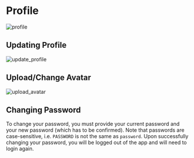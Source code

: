 # Profile

![profile](https://user-images.githubusercontent.com/29625844/83497854-acb57900-a4ed-11ea-8c76-91362bfe8a23.png)

## Updating Profile

![update_profile](https://user-images.githubusercontent.com/29625844/83497925-c8b91a80-a4ed-11ea-8f52-b7367f479955.png)

## Upload/Change Avatar

![upload_avatar](https://user-images.githubusercontent.com/29625844/83498001-e2f2f880-a4ed-11ea-983a-0cba5c8ca5e9.png)

## Changing Password

To change your password, you must provide your current password and your new password (which has to be confirmed). Note that passwords are case-sensitive, i.e. `PASSWORD` is not the same as `password`. Upon successfully changing your password, you will be logged out of the app and will need to login again.